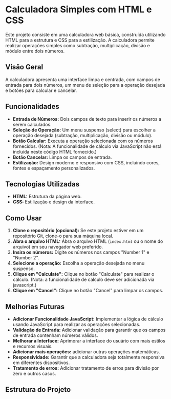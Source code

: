 # Calculadora Simples com HTML e CSS

Este projeto consiste em uma calculadora web básica, construída utilizando HTML para a estrutura e CSS para a estilização. A calculadora permite realizar operações simples como subtração, multiplicação, divisão e módulo entre dois números.

## Visão Geral

A calculadora apresenta uma interface limpa e centrada, com campos de entrada para dois números, um menu de seleção para a operação desejada e botões para calcular e cancelar.

## Funcionalidades

* **Entrada de Números:** Dois campos de texto para inserir os números a serem calculados.
* **Seleção de Operação:** Um menu suspenso (select) para escolher a operação desejada (subtração, multiplicação, divisão ou módulo).
* **Botão Calcular:** Executa a operação selecionada com os números fornecidos. (Nota: A funcionalidade de cálculo via JavaScript não está incluída neste código HTML fornecido.)
* **Botão Cancelar:** Limpa os campos de entrada.
* **Estilização:** Design moderno e responsivo com CSS, incluindo cores, fontes e espaçamento personalizados.

## Tecnologias Utilizadas

* **HTML:** Estrutura da página web.
* **CSS:** Estilização e design da interface.

## Como Usar

1.  **Clone o repositório (opcional):** Se este projeto estiver em um repositório Git, clone-o para sua máquina local.
2.  **Abra o arquivo HTML:** Abra o arquivo HTML (`index.html` ou o nome do arquivo) em seu navegador web preferido.
3.  **Insira os números:** Digite os números nos campos "Number 1" e "Number 2".
4.  **Selecione a operação:** Escolha a operação desejada no menu suspenso.
5.  **Clique em "Calculate":** Clique no botão "Calculate" para realizar o cálculo. (Nota: a funcionalidade de calculo deve ser adicionada via javascript.)
6.  **Clique em "Cancel":** Clique no botão "Cancel" para limpar os campos.

## Melhorias Futuras

* **Adicionar Funcionalidade JavaScript:** Implementar a lógica de cálculo usando JavaScript para realizar as operações selecionadas.
* **Validação de Entrada:** Adicionar validação para garantir que os campos de entrada contenham números válidos.
* **Melhorar a Interface:** Aprimorar a interface do usuário com mais estilos e recursos visuais.
* **Adicionar mais operações:** adicionar outras operações matemáticas.
* **Responsividade:** Garantir que a calculadora seja totalmente responsiva em diferentes dispositivos.
* **Tratamento de erros:** Adicionar tratamento de erros para divisão por zero e outros casos.

## Estrutura do Projeto
